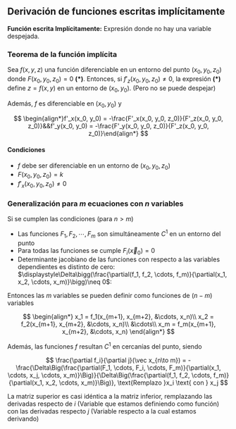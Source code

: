 ## Derivación de funciones escritas implícitamente

**Función escrita Implícitamente:** Expresión donde no hay una variable despejada.

### Teorema de la función implícita

Sea $f(x,y,z)$ una función diferenciable en un entorno del punto $(x_0, y_0, z_0)$ donde $F(x_0, y_0, z_0) = 0$ **(\*)**. Entonces, si $f'_z(x_0, y_0, z_0) \neq 0$, la expresión **(\*)** define $z=f(x,y)$ en un entorno de $(x_0, y_0)$. (Pero no se puede despejar)

Además, $f$ es diferenciable en $(x_0, y_0)$ y

$$
\begin{align*}f'_x(x_0,  y_0) = -\frac{F'_x(x_0, y_0, z_0)}{F'_z(x_0, y_0, z_0)}&&f'_y(x_0,  y_0) = -\frac{F'_y(x_0, y_0, z_0)}{F'_z(x_0, y_0, z_0)}\end{align*}
$$

#### Condiciones

- $f$ debe ser diferenciable en un entorno de $(x_0, y_0, z_0)$
- $F(x_0, y_0, z_0) = k$
- $f'_x(x_0, y_0, z_0) \neq 0$

### Generalización para $m$ ecuaciones con $n$ variables

Si se cumplen las condiciones (para $n > m$)

- Las funciones $F_1, F_2, \cdots, F_m$ son simultáneamente $C^1$ en un entorno del punto
- Para todas las funciones se cumple $F_i(\vec x_0) = 0$
- Determinante jacobiano de las funciones con respecto a las variables dependientes es distinto de cero: $\displaystyle\Delta\bigg(\frac{\partial(f_1, f_2, \cdots, f_m)}{\partial(x_1, x_2, \cdots, x_m)}\bigg)\neq 0$:

Entonces las $m$ variables se pueden definir como funciones de $(n-m)$ variables

$$
\begin{align*}
x_1 = f_1(x_{m+1}, x_{m+2}, &\cdots, x_n)\\
x_2 = f_2(x_{m+1}, x_{m+2}, &\cdots, x_n)\\
&\cdots\\
x_m = f_m(x_{m+1}, x_{m+2}, &\cdots, x_n)
\end{align*}
$$

Además, las funciones $f$ resultan $C^1$ en cercanías del punto, siendo

$$
\frac{\partial f_i}{\partial j}(\vec x_{n\to m}) = -\frac{\Delta\Big(\frac{\partial(F_1, \cdots, F_i, \cdots, F_m)}{\partial(x_1, \cdots, x_j, \cdots, x_m)}\Big)}{\Delta\Big(\frac{\partial(f_1, f_2, \cdots, f_m)}{\partial(x_1, x_2, \cdots, x_m)}\Big)}, \text{Remplazo }x_i \text{ con } x_j
$$

La matriz superior es casi idéntica a la matriz inferior, remplazando las derivadas respecto de $i$ (Variable que estamos definiendo como función) con las derivadas respecto $j$ (Variable respecto a la cual estamos derivando)
